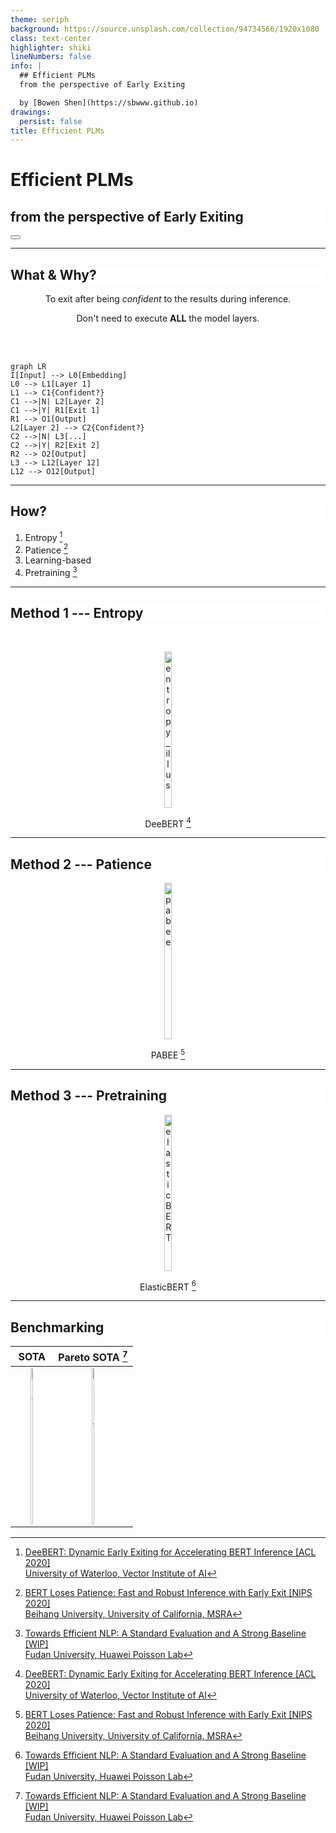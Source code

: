 ```yaml
---
theme: seriph
background: https://source.unsplash.com/collection/94734566/1920x1080
class: text-center
highlighter: shiki
lineNumbers: false
info: |
  ## Efficient PLMs
  from the perspective of Early Exiting

  by [Bowen Shen](https://sbwww.github.io)
drawings:
  persist: false
title: Efficient PLMs
---
```


# Efficient PLMs

## from the perspective of Early Exiting

<div class="abs-br m-6 flex gap-2">
  <button @click="$slidev.nav.openInEditor()" title="Open in Editor" class="text-xl icon-btn opacity-50 !border-none !hover:text-white">
    <carbon:edit />
  </button>
  <a href="https://github.com/sbwww" target="_blank" alt="GitHub"
    class="text-xl icon-btn opacity-50 !border-none !hover:text-white">
    <carbon-logo-github />
  </a>
</div>

<style>
h2 {
  background-color: #fff;
}
</style>

---

## What & Why?

To exit after being _confident_ to the results during inference.

Don't need to execute **ALL** the model layers.

<br><br>

```mermaid {scale: 0.75}
graph LR
I[Input] --> L0[Embedding]
L0 --> L1[Layer 1]
L1 --> C1{Confident?}
C1 -->|N| L2[Layer 2]
C1 -->|Y| R1[Exit 1]
R1 --> O1[Output]
L2[Layer 2] --> C2{Confident?}
C2 -->|N| L3[...]
C2 -->|Y| R2[Exit 2]
R2 --> O2[Output]
L3 --> L12[Layer 12]
L12 --> O12[Output]
```

---

## How?

1. Entropy [^deebert]
2. Patience [^pabee]
3. Learning-based
4. Pretraining [^elue]

[^deebert]: [DeeBERT: Dynamic Early Exiting for Accelerating BERT Inference [ACL 2020]<br>University of Waterloo, Vector Institute of AI](https://arxiv.org/abs/2004.12993)
[^pabee]: [BERT Loses Patience: Fast and Robust Inference with Early Exit [NIPS 2020]<br>Beihang University, University of California, MSRA](https://arxiv.org/abs/2006.04152v3)
[^elue]: [Towards Efficient NLP: A Standard Evaluation and A Strong Baseline [WIP]<br>Fudan University, Huawei Poisson Lab](https://arxiv.org/abs/2110.07038v1)

<style>
.footnotes-sep {
  @apply mt-0 opacity-10;
}
</style>

---

## Method 1 --- Entropy

<br>

![entropy_illus](/img/entropy_illus.drawio.svg)

DeeBERT [^deebert]

[^deebert]: [DeeBERT: Dynamic Early Exiting for Accelerating BERT Inference [ACL 2020]<br>University of Waterloo, Vector Institute of AI](https://arxiv.org/abs/2004.12993)

<style>
img {
  width: 75%;
  margin-left: auto;
  margin-right: auto;
  left: 0;
  right: 0;
  text-align: center;
}
p {
  text-align: center;
}
.footnotes-sep {
  @apply mt-0 opacity-10;
}
.footnotes p {
  text-align: left;
}
</style>

---

## Method 2 --- Patience

![pabee](/img/pabee.png)

PABEE [^pabee]

[^pabee]: [BERT Loses Patience: Fast and Robust Inference with Early Exit [NIPS 2020]<br>Beihang University, University of California, MSRA](https://arxiv.org/abs/2006.04152v3)

<style>
p {
  text-align: center;
}
img {
  width: 75%;
  margin-left: auto;
  margin-right: auto;
  left: 0;
  right: 0;
  text-align: center;
}
.footnotes-sep {
  @apply mt-0 opacity-10;
}
.footnotes p {
  text-align: left;
}
</style>

---

## Method 3 --- Pretraining

![elasticBERT](/img/elasticBERT.gif)

ElasticBERT [^elue]

[^elue]: [Towards Efficient NLP: A Standard Evaluation and A Strong Baseline [WIP]<br>Fudan University, Huawei Poisson Lab](https://arxiv.org/abs/2110.07038v1)

<style>
p {
  text-align: center;
}
img {
  width: 15%;
  margin-left: auto;
  margin-right: auto;
  left: 0;
  right: 0;
  text-align: center;
}
.footnotes-sep {
  @apply mt-8 opacity-10;
}
.footnotes p {
  text-align: left;
}
</style>

---

## Benchmarking

|                  SOTA                  |            Pareto SOTA [^elue]             |
| :------------------------------------: | :----------------------------------------: |
| <center>![sota](/img/sota.png)</center> | <center>![pareto](/img/pareto.png)</center> |

[^elue]: [Towards Efficient NLP: A Standard Evaluation and A Strong Baseline [WIP]<br>Fudan University, Huawei Poisson Lab](https://arxiv.org/abs/2110.07038v1)

<style>
.footnotes-sep {
  @apply mt-5 opacity-10;
}
img {
  height: 250px;
  transition: all 0.2s;
}
img:hover {
  background: #fff;
  transform: scale(1.5);
}
</style>
